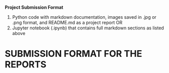 
 **Project Submission Format** 
 
1. Python code with markdown documentation, images saved in .jpg or .png format, and README.md as a project report OR
2. Jupyter notebook (.ipynb) that contains full markdown sections as listed above 

# SUBMISSION FORMAT FOR THE REPORTS

#  <Title>
**<All Authors>** 

## Project Summary

<Complete for *Project Proposal* assignment submission to give idea to the reader what youa re trying to do and how> 

<Fully rewrite the summary as the last step for the *Project Submission* assignment: github.com repositories on how people shortblurb thre project. It is a standalone section. It is written to give the reader a summary of your work. Be sure to specific, yet brief.>


## Problem Statement 

<Add one sentence for the *Project Proposal* assignment submission that captures the project statement.>

<Expand the section with few sentences for the *Project Progress* assignment submission> 
* Give a clear and complete statement of the problem.
* What is the benchmark you are using.  Why?  
* Where does the data come from, what are its characteristics? Include informal success measures (e.g. accuracy on cross-validated data, without specifying ROC or precision/recall etc) that you planned to use. 
* What do you hope to achieve?>

<Finalize for the *Project Submission* assignment submission> 

## Dataset 

<Add highlights on the dataset, specifically the size in instances and attributes for **Project Proposal**>

<Complete the following for the **Project Progress**>
* Description of the dataset (dimensions, names of variables with their description) If in doubt, use 3.1-3.3. [Datasheets For Datasets](https://arxiv.org/abs/1803.09010) as a guideline.  
* If you are using benchmarks, describe the data in details. If you are collecting data, describe why, how, data format, volume, labeling, etc.>

<Expand and complete for *Project Submission*>

* What Processing Tools have you used.  Why?  Add final images from jupyter notebook. Use questions from 3.4 of the [Datasheets For Datasets](https://arxiv.org/abs/1803.09010) paper for a guide.>  

## Exploratory Data Analysis 

<Complete for **Project Progress**>
* What EDA graphs you are planning to use? 
* Why? - Add figures if any

<Expand and complete for the **Project Submission**>
* Describe the methods you explored (usually algorithms, or data wrangling approaches). 
  * Include images. 
* Justify methods for feature normalization selection and the modeling approach you are planning to use. 

## Data Preprocessing 

<Complete for *Project Progress*>
* Have you considered Dimensionality Reduction or Scaling? 
  * If yes, include steps here.  
* What did you consider but *not* use? Why? 

<Expand and complete for **Project Submission**>


## Machine Learning Approaches

<Complete for **Project Progress**>

* What is your baseline evaluation setup? Why? 
* Describe the ML methods that you consider using and what is the reason for their choice? 
   * What is the family of machine learning algorithms you are using and why?

<Expand and complete for **Project Submission**>

* Describe the methods/datasets (you can have unscaled, selected, scaled version, multiple data farmes) that you ended up using for modeling. 

* Justify the selection of machine learning tools you have used
  * How they informed the next steps? 
* Make sure to include at least twp models: (1) baseline model, and (2) improvement model(s).  
   * The baseline model  is typically the simplest model that's applicable to that data problem, something we have learned in the class. 
   * Improvement model(s) are available on Kaggle challenge site, and you can research github.com and papers with code for approaches.  

## Experiments 

< **Project Progress** should include experiments you have completed thus far.>

<**Project Submission** should only contain final version of the experiments. Please use visualizations whenever possible.>
* Describe how did you evaluate your solution 
  * What evaluation metrics did you use? 
* Describe a baseline model. 
  * How much did your model outperform the baseline?  
* Were there other models evaluated on the same dataset(s)? 
  * How did your model do in comparison to theirs? 
  * Show graphs/tables with results 
  * Present error analysis and suggestions for future improvement. 

## Conclusion
<Complete for the **Project Submission**>
* What did not work? 
* What do you think why? 
* What were approaches, tuning model parameters you have tried? 
* What features worked well and what didn't? 
* When describing methods that didn't work, make clear how they failed and any evaluation metrics you used to decide so. 
* How was that a data-driven decision? Be consise, all details can be left in .ipynb

 
## Submission Format
1. Python code with markdown documentation, images saved in .jpg or .png format, and README.md as a project report OR
2. Jupyter notebook (.ipynb) that contains full markdown sections as listed above 

## Now go back and write the summary at the top of the page
